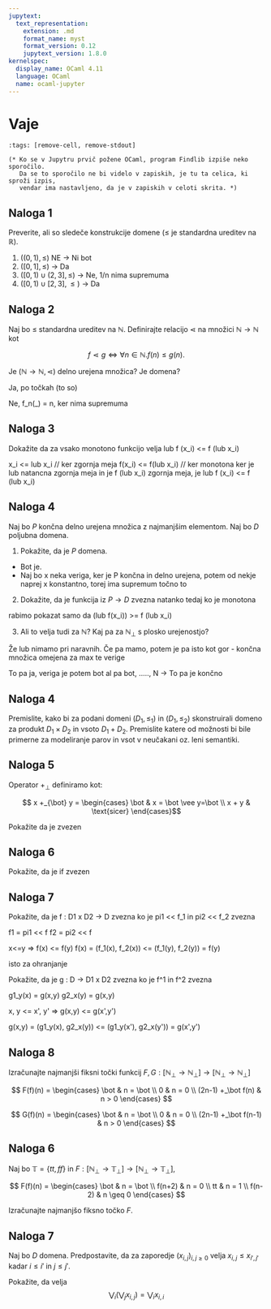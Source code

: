 ```yaml
---
jupytext:
  text_representation:
    extension: .md
    format_name: myst
    format_version: 0.12
    jupytext_version: 1.8.0
kernelspec:
  display_name: OCaml 4.11
  language: OCaml
  name: ocaml-jupyter
---
```


# Vaje

```{code-cell}
:tags: [remove-cell, remove-stdout]

(* Ko se v Jupytru prvič požene OCaml, program Findlib izpiše neko sporočilo.
   Da se to sporočilo ne bi videlo v zapiskih, je tu ta celica, ki sproži izpis,
   vendar ima nastavljeno, da je v zapiskih v celoti skrita. *)
```

## Naloga 1

Preverite, ali so sledeče konstrukcije domene ($\leq$ je standardna ureditev na $\mathbb{R}$).

1. $((0,1), \leq)$ NE -> Ni bot
2. $([0,1], \leq)$ -> Da
3. $([0,1) \cup (2,3], \leq)$ -> Ne, 1/n nima supremuma
4. $([0,1) \cup [2,3], \leq)$ -> Da

## Naloga 2

Naj bo $\leq$ standardna ureditev na $\mathbb{N}$. Definirajte relacijo $\lessdot$ na množici $\mathbb{N} \to \mathbb{N}$ kot

$$f \lessdot g  \iff \forall n \in \mathbb{N}. f(n) \leq g(n).$$

Je $(\mathbb{N} \to \mathbb{N}, \lessdot)$ delno urejena množica? Je domena?

Ja, po točkah (to so)

Ne, f_n(_) = n, ker nima supremuma 

## Naloga 3
Dokažite da za vsako monotono funkcijo velja
lub f (x_i) <= f (lub x_i)  

x_i <= lub x_i // ker zgornja meja
f(x_i) <= f(lub x_i) // ker monotona
ker je lub natancna zgornja meja in je f (lub x_i) zgornja meja, je lub f (x_i) <= f (lub x_i)

## Naloga 4

Naj bo $P$ končna delno urejena množica z najmanjšim elementom. Naj bo $D$ poljubna domena.

1. Pokažite, da je $P$ domena.

- Bot je.
- Naj bo x neka veriga, ker je P končna in delno urejena, potem od nekje naprej x konstantno, torej ima supremum točno to

2. Dokažite, da je funkcija iz $P \to D$ zvezna natanko tedaj ko je monotona

rabimo pokazat samo da (lub f(x_i)) >= f (lub x_i)


3. Ali to velja tudi za $\mathbb{N}$? Kaj pa za $\mathbb{N}_\bot$ s plosko urejenostjo?

Že lub nimamo pri naravnih.
Če pa mamo, potem je pa isto kot gor - končna množica omejena za max te verige

To pa ja, veriga je potem bot al pa bot, ....., N -> To pa je končno

## Naloga 4

Premislite, kako bi za podani domeni $(D_1, \leq_1)$ in $(D_1, \leq_2)$ skonstruirali domeno za produkt $D_1 \times D_2$ in vsoto $D_1 + D_2$. Premislite katere od možnosti bi bile primerne za modeliranje parov in vsot v neučakani oz. leni semantiki.

## Naloga 5

Operator $+_{\bot}$ definiramo kot:

$$ x +_{\bot} y = \begin{cases}
  \bot & x = \bot \vee  y=\bot \\
  x + y & \text{sicer}
\end{cases}$$


Pokažite da je zvezen

## Naloga 6

Pokažite, da je if zvezen

## Naloga 7

Pokažite, da je f : D1 x D2 -> D zvezna ko je pi1 << f_1 in pi2 << f_2 zvezna

f1 = pi1 << f
f2 = pi2 << f


x<=y => f(x) <= f(y)
f(x) = (f_1(x), f_2(x)) <= (f_1(y), f_2(y)) = f(y)

isto za ohranjanje



Pokažite, da je g : D -> D1 x D2 zvezna ko je f^1 in f^2 zvezna

g1_y(x) = g(x,y)
g2_x(y) = g(x,y)

x, y <= x', y' => g(x,y) <= g(x',y')

g(x,y) = (g1_y(x), g2_x(y)) <= (g1_y(x'), g2_x(y')) = g(x',y')


## Naloga 8

Izračunajte najmanjši fiksni točki funkcij $F, G: [\mathbb{N}_\bot \to \mathbb{N}_\bot] \to [\mathbb{N}_\bot \to \mathbb{N}_\bot]$

$$ F(f)(n) = \begin{cases}
  \bot & n = \bot \\
  0 & n = 0 \\
  (2n-1) +_\bot f(n) & n > 0
\end{cases} $$

$$ G(f)(n) = \begin{cases}
  \bot & n = \bot \\
  0 & n = 0 \\
  (2n-1) +_\bot f(n-1) & n > 0
\end{cases} $$

## Naloga 6

Naj bo $\mathbb{T} = \{tt, ff\}$ in $F : [\mathbb{N}_\bot \to \mathbb{T}_\bot] \to [\mathbb{N}_\bot \to \mathbb{T}_\bot]$,

$$ F(f)(n) = \begin{cases}
  \bot & n = \bot \\
  f(n+2) & n = 0 \\
  tt & n = 1 \\
  f(n-2) & n \geq 0
\end{cases} $$

Izračunajte najmanjšo fiksno točko $F$.

## Naloga 7

Naj bo $D$ domena. Predpostavite, da za zaporedje $(x_{i,j})_{i,j\geq0}$ velja $x_{i,j} \leq x_{i', j'}$ kadar $i \leq i'$ in $j \leq j'$.

Pokažite, da velja
$$ \bigvee_i (\bigvee_j x_{i,j}) = \bigvee_i x_{i,i} $$
